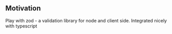 <h2>Motivation</h2>
Play with zod - a validation library for node and client side. Integrated nicely with typescript
